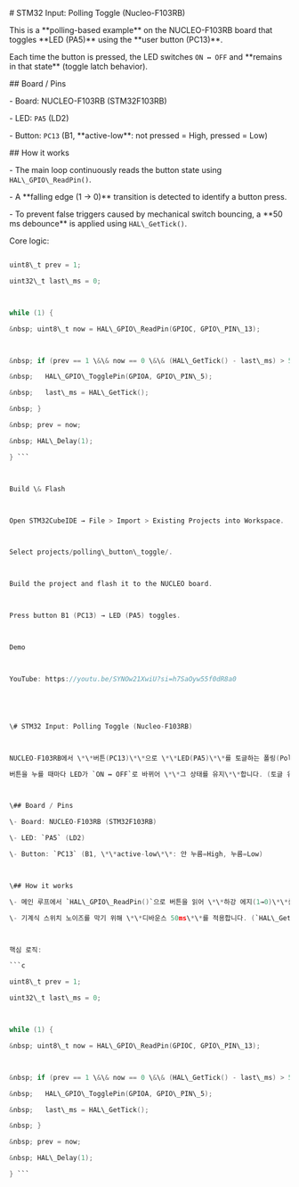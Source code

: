 \# STM32 Input: Polling Toggle (Nucleo-F103RB)



This is a \*\*polling-based example\*\* on the NUCLEO-F103RB board that toggles \*\*LED (PA5)\*\* using the \*\*user button (PC13)\*\*.  

Each time the button is pressed, the LED switches `ON ↔ OFF` and \*\*remains in that state\*\* (toggle latch behavior).



\## Board / Pins

\- Board: NUCLEO-F103RB (STM32F103RB)

\- LED: `PA5` (LD2)

\- Button: `PC13` (B1, \*\*active-low\*\*: not pressed = High, pressed = Low)



\## How it works

\- The main loop continuously reads the button state using `HAL\_GPIO\_ReadPin()`.

\- A \*\*falling edge (1 → 0)\*\* transition is detected to identify a button press.

\- To prevent false triggers caused by mechanical switch bouncing, a \*\*50 ms debounce\*\* is applied using `HAL\_GetTick()`.



Core logic:

```c

uint8\_t prev = 1;

uint32\_t last\_ms = 0;



while (1) {

&nbsp; uint8\_t now = HAL\_GPIO\_ReadPin(GPIOC, GPIO\_PIN\_13);



&nbsp; if (prev == 1 \&\& now == 0 \&\& (HAL\_GetTick() - last\_ms) > 50) {

&nbsp;   HAL\_GPIO\_TogglePin(GPIOA, GPIO\_PIN\_5);

&nbsp;   last\_ms = HAL\_GetTick();

&nbsp; }

&nbsp; prev = now;

&nbsp; HAL\_Delay(1);

} ```



Build \& Flash



Open STM32CubeIDE → File > Import > Existing Projects into Workspace.



Select projects/polling\_button\_toggle/.



Build the project and flash it to the NUCLEO board.



Press button B1 (PC13) → LED (PA5) toggles.



Demo



YouTube: https://youtu.be/SYNOw21XwiU?si=h7SaOyw55f0dR8a0





\# STM32 Input: Polling Toggle (Nucleo-F103RB)



NUCLEO-F103RB에서 \*\*버튼(PC13)\*\*으로 \*\*LED(PA5)\*\*를 토글하는 폴링(Polling) 예제입니다.  

버튼을 누를 때마다 LED가 `ON ↔ OFF`로 바뀌어 \*\*그 상태를 유지\*\*합니다. (토글 유지형)



\## Board / Pins

\- Board: NUCLEO-F103RB (STM32F103RB)

\- LED: `PA5` (LD2)

\- Button: `PC13` (B1, \*\*active-low\*\*: 안 누름=High, 누름=Low)



\## How it works

\- 메인 루프에서 `HAL\_GPIO\_ReadPin()`으로 버튼을 읽어 \*\*하강 에지(1→0)\*\*를 감지합니다.

\- 기계식 스위치 노이즈를 막기 위해 \*\*디바운스 50ms\*\*를 적용합니다. (`HAL\_GetTick()` 사용)



핵심 로직:

```c

uint8\_t prev = 1;

uint32\_t last\_ms = 0;



while (1) {

&nbsp; uint8\_t now = HAL\_GPIO\_ReadPin(GPIOC, GPIO\_PIN\_13);



&nbsp; if (prev == 1 \&\& now == 0 \&\& (HAL\_GetTick() - last\_ms) > 50) {

&nbsp;   HAL\_GPIO\_TogglePin(GPIOA, GPIO\_PIN\_5);

&nbsp;   last\_ms = HAL\_GetTick();

&nbsp; }

&nbsp; prev = now;

&nbsp; HAL\_Delay(1);

} ```



